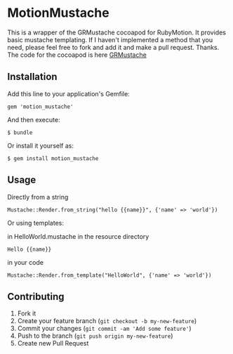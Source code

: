 # MotionMustache

This is a wrapper of the GRMustache cocoapod for RubyMotion.  It provides basic mustache templating.  If I haven't implemented a method that you need, please feel free to fork and add it and make a pull request.  Thanks.  The code for the cocoapod is here [GRMustache](https://github.com/groue/GRMustache)

## Installation

Add this line to your application's Gemfile:

    gem 'motion_mustache'

And then execute:

    $ bundle

Or install it yourself as:

    $ gem install motion_mustache

## Usage
    
Directly from a string
 
    Mustache::Render.from_string("hello {{name}}", {'name' => 'world'})

Or using templates:

in HelloWorld.mustache in the resource directory

    Hello {{name}}

in your code

    Mustache::Render.from_template("HelloWorld", {'name' => 'world'})

## Contributing

1. Fork it
2. Create your feature branch (`git checkout -b my-new-feature`)
3. Commit your changes (`git commit -am 'Add some feature'`)
4. Push to the branch (`git push origin my-new-feature`)
5. Create new Pull Request
